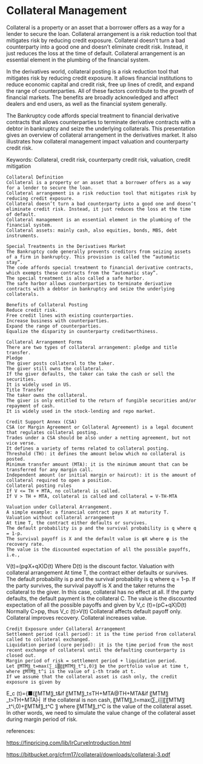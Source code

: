 # Collateral Management 

Collateral is a property or an asset that a borrower offers as a way for a lender to secure the loan. Collateral arrangement is a risk reduction tool that mitigates risk by reducing credit exposure. Collateral doesn’t turn a bad counterparty into a good one and doesn’t eliminate credit risk. Instead, it just reduces the loss at the time of default. Collateral arrangement is an essential element in the plumbing of the financial system. 

In the derivatives world, collateral posting is a risk reduction tool that mitigates risk by reducing credit exposure. It allows financial institutions to reduce economic capital and credit risk, free up lines of credit, and expand the range of counterparties. All of these factors contribute to the growth of financial markets. The benefits are broadly acknowledged and affect dealers and end users, as well as the financial system generally. 

The Bankruptcy code affords special treatment to financial derivative contracts that allows counterparties to terminate derivative contracts with a debtor in bankruptcy and seize the underlying collaterals. This presentation gives an overview of collateral arrangement in the derivatives market. It also illustrates how collateral management impact valuation and counterparty credit risk.  

Keywords:
Collateral, credit risk, counterparty credit risk, valuation, credit mitigation




	Collateral Definition
	Collateral is a property or an asset that a borrower offers as a way for a lender to secure the loan.
	Collateral arrangement is a risk reduction tool that mitigates risk by reducing credit exposure.
	Collateral doesn’t turn a bad counterparty into a good one and doesn’t eliminate credit risk. Instead, it just reduces the loss at the time of default.
	Collateral management is an essential element in the plumbing of the financial system.
	Collateral assets: mainly cash, also equities, bonds, MBS, debt instruments.

	Special Treatments in the Derivatives Market
	The Bankruptcy code generally prevents creditors from seizing assets of a firm in bankruptcy. This provision is called the “automatic stay”.
	The code affords special treatment to financial derivative contracts, which exempts these contracts from the “automatic stay”.
	The special treatment is also called a safe harbor.
	The safe harbor allows counterparties to terminate derivative contracts with a debtor in bankruptcy and seize the underlying collaterals.

	Benefits of Collateral Posting
	Reduce credit risk.
	Free credit lines with existing counterparties.
	Increase business with counterparties.
	Expand the range of counterparties.
	Equalize the disparity in counterparty creditworthiness.

	Collateral Arrangement Forms
	There are two types of collateral arrangement: pledge and title transfer.
	Pledge
	The giver posts collateral to the taker.
	The giver still owns the collateral.
	If the giver defaults, the taker can take the cash or sell the securities.
	It is widely used in US.
	Title Transfer
	The taker owns the collateral.
	The giver is only entitled to the return of fungible securities and/or repayment of cash.
	It is widely used in the stock-lending and repo market.

	Credit Support Annex (CSA)
	CSA (or Margin Agreement or Collateral Agreement) is a legal document that regulates collateral posting.
	Trades under a CSA should be also under a netting agreement, but not vice verse.
	It defines a variety of terms related to collateral posting.
	Threshold (TH): it defines the amount below which no collateral is posted.
	Minimum transfer amount (MTA): it is the minimum amount that can be transferred for any margin call.
	Independent amount (or initial margin or haircut): it is the amount of collateral required to open a position.
	Collateral posting rules
	If V <= TH + MTA, no collateral is called.
	If V > TH + MTA, collateral is called and collateral = V-TH-MTA

	Valuation under Collateral Arrangement.
	A simple example: a financial contract pays X at maturity T.
	Valuation without collateral arrangement
	At time T, the contract either defaults or survives.
	The default probability is p and the survival probability is q where q = 1-p.
	The survival payoff is X and the default value is φX where φ is the recovery rate.
	The value is the discounted expectation of all the possible payoffs, i.e.,
V(t)=(pφX+qX)D(t)
Where D(t) is the discount factor.
	Valuation with collateral arrangement
	At time T, the contract either defaults or survives.
	The default probability is p and the survival probability is q where q = 1-p.
	If the party survives, the survival payoff is X and the taker returns the collateral to the giver. In this case, collateral has no effect at all.
	If the party defaults, the default payment is the collateral C. 
	The value is the discounted expectation of all the possible payoffs and given by
V_c (t)=(pC+qX)D(t)
	Normally C>pφ, thus V_c (t)>V(t)
	Collateral affects default payoff only.
	Collateral improves recovery.
	Collateral increases value.

	Credit Exposure under Collateral Arrangement
	Settlement period (call period): it is the time period from collateral called to collateral exchanged.
	Liquidation period (cure period): it is the time period from the most recent exchange of collateral until the defaulting counterparty is closed out.
	Margin period of risk = settlement period + liquidation period.
	Let 〖MTM〗_t=max⁡(∑_i▒〖〖MTM〗_t^i,0)〗 be the portfolio value at time t, where 〖MTM〗_t^i is the value of i-th trade at t.
	If we assume that the collateral asset is cash only, the credit exposure is given by
E_c (t)={■(〖MTM〗_t&if 〖MTM〗_t≤TH+MTA@TH+MTA&if 〖MTM〗_t>TH+MTA)┤
	If the collateral is non cash, 〖MTM〗_t=max⁡(∑_i▒〖〖MTM〗_t^i,0)+〖MTM〗_t^C 〗 where 〖MTM〗_t^C is the value of the collateral asset. In other words, we need to simulate the value change of the collateral asset during margin period of risk.

references:

https://finpricing.com/lib/IrCurveIntroduction.html

https://bitbucket.org/cfrm17/collateral/downloads/collateral-3.pdf


